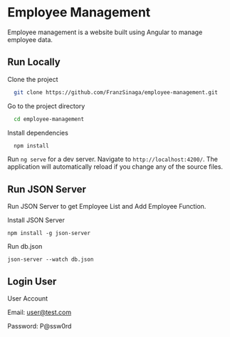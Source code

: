 
# Employee Management

Employee management is a website built using Angular to manage employee data.

## Run Locally

Clone the project

```bash
  git clone https://github.com/FranzSinaga/employee-management.git
```

Go to the project directory

```bash
  cd employee-management
```

Install dependencies

```bash
  npm install
```

Run `ng serve` for a dev server. Navigate to `http://localhost:4200/`. The application will automatically reload if you change any of the source files.


## Run JSON Server
Run JSON Server to get Employee List and Add Employee Function.
 
Install JSON Server
```
npm install -g json-server
```

Run db.json

```
json-server --watch db.json
```

## Login User

User Account

Email: user@test.com

Password: P@ssw0rd
